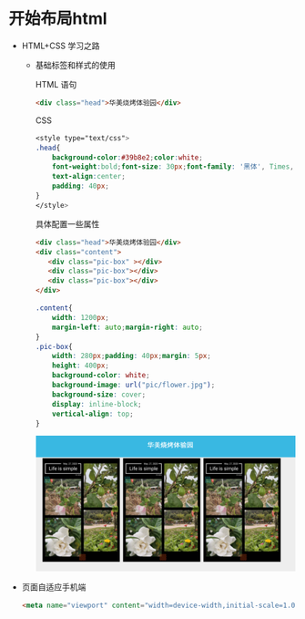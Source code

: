 # 开始布局html

- HTML+CSS 学习之路

  - 基础标签和样式的使用

    HTML 语句

    ```html
    <div class="head">华美烧烤体验园</div>
    ```

    CSS

    ``` css
    <style type="text/css">
    .head{
        background-color:#39b8e2;color:white;
        font-weight:bold;font-size: 30px;font-family: '黑体', Times, sans-serif;
        text-align:center;
        padding: 40px;
    }
    </style>
    ```

    具体配置一些属性  

    ```html
    <div class="head">华美烧烤体验园</div>
    <div class="content">
       <div class="pic-box" ></div>
       <div class="pic-box"></div>
       <div class="pic-box"></div>
    </div>
    ```

    ```css
    .content{
        width: 1200px;
        margin-left: auto;margin-right: auto;
    }
    .pic-box{
        width: 280px;padding: 40px;margin: 5px;
        height: 400px;
        background-color: white;
        background-image: url("pic/flower.jpg");
        background-size: cover;
        display: inline-block;
        vertical-align: top;
    }
    ```

    ![img](img/home.png)

- 页面自适应手机端

  ``` html
  <meta name="viewport" content="width=device-width,initial-scale=1.0, minimum-scale=1.0, maximum-scale=1.0, user-scalable=no"/>
  ```
